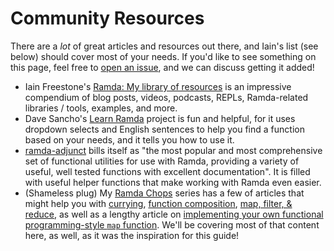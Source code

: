 # Community Resources

There are a _lot_ of great articles and resources out there, and Iain's list
(see below) should cover most of your needs. If you'd like to see something on
this page, feel free to [open an
issue](https://github.com/rpearce/ramda.guide/issues), and we can discuss
getting it added!

* Iain Freestone's [Ramda: My library of
  resources](https://dev.to/iainfreestone/ramda-my-library-of-resources-1ebm) is
  an impressive compendium of blog posts, videos, podcasts, REPLs, Ramda-related
  libraries / tools, examples, and more.
* Dave Sancho's [Learn Ramda](https://davesnx.github.io/learn-ramda/) project is
  fun and helpful, for it uses dropdown selects and English sentences to help you
  find a function based on your needs, and it tells you how to use it.
* [ramda-adjunct](https://github.com/char0n/ramda-adjunct) bills itself as "the
  most popular and most comprehensive set of functional utilities for use with
  Ramda, providing a variety of useful, well tested functions with excellent
  documentation". It is filled with useful helper functions that make working
  with Ramda even easier.
* (Shameless plug) My [Ramda
  Chops](https://robertwpearce.com/ramda-chops-function-currying.html) series
  has a few of articles that might help you with
  [currying](https://robertwpearce.com/ramda-chops-function-currying.html),
  [function composition](https://robertwpearce.com/ramda-chops-function-composition.html),
  [map, filter, & reduce](https://robertwpearce.com/ramda-chops-map-filter-and-reduce.html),
  as well as a lengthy article on [implementing your own functional
  programming-style `map` function](https://robertwpearce.com/javascript-writing-a-functional-programming-style-map-function.html).
  We'll be covering most of that content here, as well, as it was the
  inspiration for this guide!
